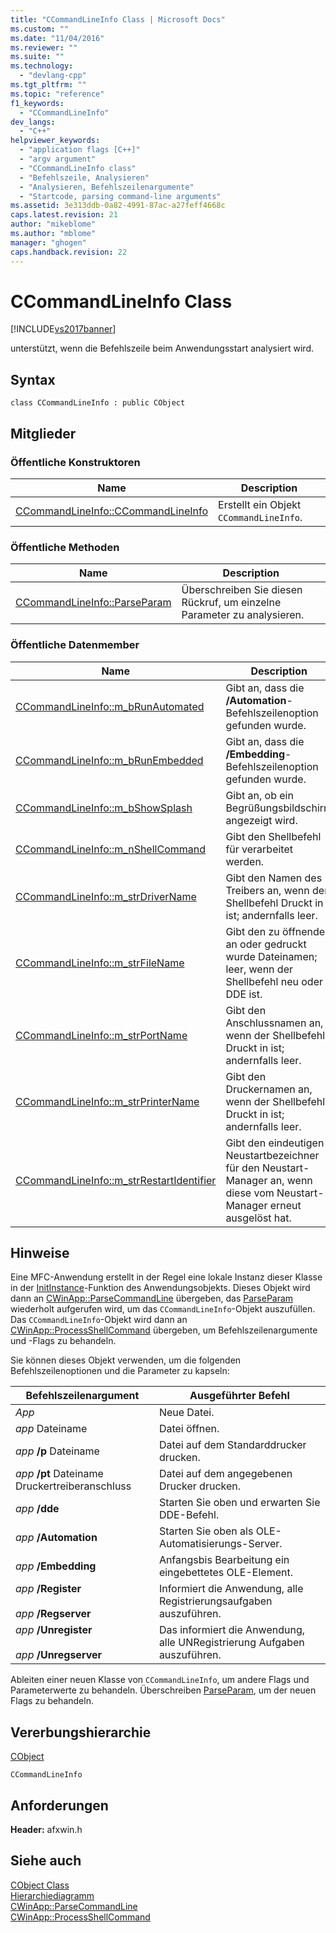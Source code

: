 ```yaml
---
title: "CCommandLineInfo Class | Microsoft Docs"
ms.custom: ""
ms.date: "11/04/2016"
ms.reviewer: ""
ms.suite: ""
ms.technology: 
  - "devlang-cpp"
ms.tgt_pltfrm: ""
ms.topic: "reference"
f1_keywords: 
  - "CCommandLineInfo"
dev_langs: 
  - "C++"
helpviewer_keywords: 
  - "application flags [C++]"
  - "argv argument"
  - "CCommandLineInfo class"
  - "Befehlszeile, Analysieren"
  - "Analysieren, Befehlszeilenargumente"
  - "Startcode, parsing command-line arguments"
ms.assetid: 3e313ddb-0a82-4991-87ac-a27feff4668c
caps.latest.revision: 21
author: "mikeblome"
ms.author: "mblome"
manager: "ghogen"
caps.handback.revision: 22
---
```

# CCommandLineInfo Class
[!INCLUDE[vs2017banner](../../assembler/inline/includes/vs2017banner.md)]

unterstützt, wenn die Befehlszeile beim Anwendungsstart analysiert wird.  
  
## Syntax  
  
```  
class CCommandLineInfo : public CObject  
```  
  
## Mitglieder  
  
### Öffentliche Konstruktoren  
  
|Name|Description|  
|----------|-----------------|  
|[CCommandLineInfo::CCommandLineInfo](../Topic/CCommandLineInfo::CCommandLineInfo.md)|Erstellt ein Objekt `CCommandLineInfo`.|  
  
### Öffentliche Methoden  
  
|Name|Description|  
|----------|-----------------|  
|[CCommandLineInfo::ParseParam](../Topic/CCommandLineInfo::ParseParam.md)|Überschreiben Sie diesen Rückruf, um einzelne Parameter zu analysieren.|  
  
### Öffentliche Datenmember  
  
|Name|Description|  
|----------|-----------------|  
|[CCommandLineInfo::m\_bRunAutomated](../Topic/CCommandLineInfo::m_bRunAutomated.md)|Gibt an, dass die **\/Automation**\-Befehlszeilenoption gefunden wurde.|  
|[CCommandLineInfo::m\_bRunEmbedded](../Topic/CCommandLineInfo::m_bRunEmbedded.md)|Gibt an, dass die **\/Embedding**\-Befehlszeilenoption gefunden wurde.|  
|[CCommandLineInfo::m\_bShowSplash](../Topic/CCommandLineInfo::m_bShowSplash.md)|Gibt an, ob ein Begrüßungsbildschirm angezeigt wird.|  
|[CCommandLineInfo::m\_nShellCommand](../Topic/CCommandLineInfo::m_nShellCommand.md)|Gibt den Shellbefehl für verarbeitet werden.|  
|[CCommandLineInfo::m\_strDriverName](../Topic/CCommandLineInfo::m_strDriverName.md)|Gibt den Namen des Treibers an, wenn der Shellbefehl Druckt in ist; andernfalls leer.|  
|[CCommandLineInfo::m\_strFileName](../Topic/CCommandLineInfo::m_strFileName.md)|Gibt den zu öffnenden an oder gedruckt wurde Dateinamen; leer, wenn der Shellbefehl neu oder DDE ist.|  
|[CCommandLineInfo::m\_strPortName](../Topic/CCommandLineInfo::m_strPortName.md)|Gibt den Anschlussnamen an, wenn der Shellbefehl Druckt in ist; andernfalls leer.|  
|[CCommandLineInfo::m\_strPrinterName](../Topic/CCommandLineInfo::m_strPrinterName.md)|Gibt den Druckernamen an, wenn der Shellbefehl Druckt in ist; andernfalls leer.|  
|[CCommandLineInfo::m\_strRestartIdentifier](../Topic/CCommandLineInfo::m_strRestartIdentifier.md)|Gibt den eindeutigen Neustartbezeichner für den Neustart\-Manager an, wenn diese vom Neustart\-Manager erneut ausgelöst hat.|  
  
## Hinweise  
 Eine MFC\-Anwendung erstellt in der Regel eine lokale Instanz dieser Klasse in der [InitInstance](../Topic/CWinApp::InitInstance.md)\-Funktion des Anwendungsobjekts.  Dieses Objekt wird dann an [CWinApp::ParseCommandLine](../Topic/CWinApp::ParseCommandLine.md) übergeben, das [ParseParam](../Topic/CCommandLineInfo::ParseParam.md) wiederholt aufgerufen wird, um das `CCommandLineInfo`\-Objekt auszufüllen.  Das `CCommandLineInfo`\-Objekt wird dann an [CWinApp::ProcessShellCommand](../Topic/CWinApp::ProcessShellCommand.md) übergeben, um Befehlszeilenargumente und \-Flags zu behandeln.  
  
 Sie können dieses Objekt verwenden, um die folgenden Befehlszeilenoptionen und die Parameter zu kapseln:  
  
|Befehlszeilenargument|Ausgeführter Befehl|  
|---------------------------|-------------------------|  
|*App*|Neue Datei.|  
|*app* Dateiname|Datei öffnen.|  
|*app* **\/p** Dateiname|Datei auf dem Standarddrucker drucken.|  
|*app* **\/pt** Dateiname Druckertreiberanschluss|Datei auf dem angegebenen Drucker drucken.|  
|*app* **\/dde**|Starten Sie oben und erwarten Sie DDE\-Befehl.|  
|*app* **\/Automation**|Starten Sie oben als OLE\-Automatisierungs\-Server.|  
|*app* **\/Embedding**|Anfangsbis Bearbeitung ein eingebettetes OLE\-Element.|  
|*app* **\/Register**<br /><br /> *app* **\/Regserver**|Informiert die Anwendung, alle Registrierungsaufgaben auszuführen.|  
|*app* **\/Unregister**<br /><br /> *app* **\/Unregserver**|Das informiert die Anwendung, alle UNRegistrierung Aufgaben auszuführen.|  
  
 Ableiten einer neuen Klasse von `CCommandLineInfo`, um andere Flags und Parameterwerte zu behandeln.  Überschreiben [ParseParam](../Topic/CCommandLineInfo::ParseParam.md), um der neuen Flags zu behandeln.  
  
## Vererbungshierarchie  
 [CObject](../../mfc/reference/cobject-class.md)  
  
 `CCommandLineInfo`  
  
## Anforderungen  
 **Header:** afxwin.h  
  
## Siehe auch  
 [CObject Class](../../mfc/reference/cobject-class.md)   
 [Hierarchiediagramm](../../mfc/hierarchy-chart.md)   
 [CWinApp::ParseCommandLine](../Topic/CWinApp::ParseCommandLine.md)   
 [CWinApp::ProcessShellCommand](../Topic/CWinApp::ProcessShellCommand.md)